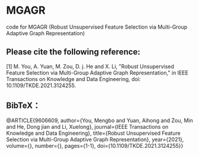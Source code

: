 # MGAGR
code for MGAGR (Robust Unsupervised Feature Selection via Multi-Group Adaptive Graph Representation)


## Please cite the following reference:

[1] M. You, A. Yuan, M. Zou, D. j. He and X. Li, "Robust Unsupervised Feature Selection via Multi-Group Adaptive Graph Representation," in IEEE Transactions on Knowledge and Data Engineering, doi: 10.1109/TKDE.2021.3124255.



## BibTeX：

@ARTICLE{9606609,
  author={You, Mengbo and Yuan, Aihong and Zou, Min and He, Dong jian and Li, Xuelong},
  journal={IEEE Transactions on Knowledge and Data Engineering}, 
  title={Robust Unsupervised Feature Selection via Multi-Group Adaptive Graph Representation}, 
  year={2021},
  volume={},
  number={},
  pages={1-1},
  doi={10.1109/TKDE.2021.3124255}}
